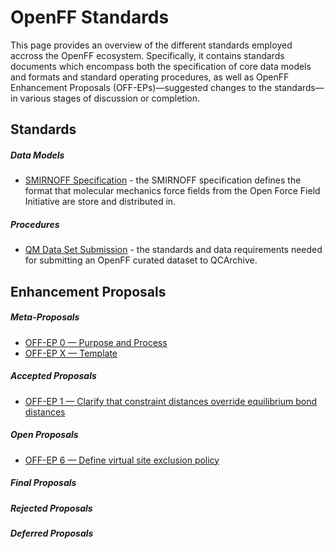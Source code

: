 # OpenFF Standards

This page provides an overview of the different standards employed accross the OpenFF ecosystem. Specifically, it 
contains standards documents which encompass both the specification of core data models and formats and standard 
operating procedures, as well as OpenFF Enhancement Proposals (OFF-EPs)—suggested changes to the standards—in various 
stages of discussion or completion.

## Standards

##### Data Models

* [SMIRNOFF Specification](standards/smirnoff.md) - the SMIRNOFF specification defines the format that molecular 
  mechanics force fields from the Open Force Field Initiative are store and distributed in.

##### Procedures
  
* [QM Data Set Submission](standards/qm-data-submission.md) - the standards and data requirements needed for submitting 
  an OpenFF curated dataset to QCArchive.

## Enhancement Proposals

##### Meta-Proposals

* [OFF-EP 0 &mdash; Purpose and Process](enhancement-proposals/off-ep-0000.md)
* [OFF-EP X &mdash; Template](enhancement-proposals/off-ep-template.md)

##### Accepted Proposals

* [OFF-EP 1 &mdash; Clarify that constraint distances override equilibrium bond distances](enhancement-proposals/off-ep-0001.md)

##### Open Proposals

* [OFF-EP 6 &mdash; Define virtual site exclusion policy](enhancement-proposals/off-ep-0006.md)

##### Final Proposals

##### Rejected Proposals

##### Deferred Proposals
